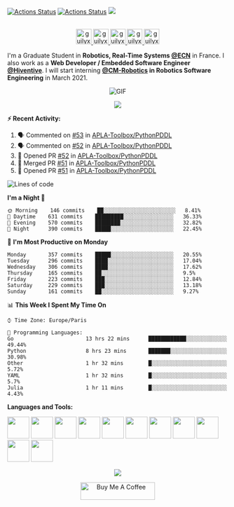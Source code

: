[![Actions Status](https://github.com/guilyx/guilyx/workflows/wakatime-stats/badge.svg)](https://github.com/guilyx/guilyx/actions)
[![Actions Status](https://github.com/guilyx/guilyx/workflows/update-gh-activity/badge.svg)](https://github.com/guilyx/guilyx/actions)
![](https://visitor-badge.glitch.me/badge?page_id=guilyx.guilyx)

<p align="center">
<br/>
<a href="https://twitter.com/spida_rwin">
  <img alt="guilyx | Twitter" width="35px" src="https://image.flaticon.com/icons/svg/2111/2111703.svg" />
</a>
<a href="https://www.linkedin.com/in/erwinlejeune-lkn">
  <img alt="guilyx's LinkdeIN" width="35px" src="https://image.flaticon.com/icons/svg/2111/2111465.svg" />
</a>
<a href="https://www.facebook.com/erwin.lejeune">
  <img alt="guilyx's Facebook" width="35px" src="https://image.flaticon.com/icons/svg/2111/2111342.svg" />
</a>
<a href="https://www.instagram.com/spid_erwin">
  <img alt="guilyx's Instagram" width="35px" src="https://image.flaticon.com/icons/svg/2111/2111421.svg" />
</a>
<a href="https://open.spotify.com/user/11147618695?si=zZFn6uAGRLyoU02lsG50GA">
  <img alt="guilyx's Spotify" width="35px" src="https://image.flaticon.com/icons/svg/2111/2111627.svg" />
</a>
</p>

I'm a Graduate Student in **Robotics, Real-Time Systems [@ECN](https://www.ec-nantes.fr)** in France. I also work as a **Web Developer / Embedded Software Engineer [@Hiventive](https://www.hiventive.com)**. I will start interning **[@CM-Robotics](https://cm-robotics.com) in Robotics Software Engineering** in March 2021.

<p align="center">
<img align="center" alt="GIF" src="https://media1.tenor.com/images/1c6140897565e34a4e98f618e220dc0d/tenor.gif?itemid=9358372" />
</p>

<p align="center">
  <img alig src="https://github-profile-trophy.vercel.app/?username=guilyx&column=6&rank=SSS,SS,S,AAA,AA,A,B,C" />
</p>


**:zap: Recent Activity:**

<!--START_SECTION:activity-->
1. 🗣 Commented on [#53](https://github.com/APLA-Toolbox/PythonPDDL/issues/53) in [APLA-Toolbox/PythonPDDL](https://github.com/APLA-Toolbox/PythonPDDL)
2. 🗣 Commented on [#52](https://github.com/APLA-Toolbox/PythonPDDL/issues/52) in [APLA-Toolbox/PythonPDDL](https://github.com/APLA-Toolbox/PythonPDDL)
3. 💪 Opened PR [#52](https://github.com/APLA-Toolbox/PythonPDDL/pull/52) in [APLA-Toolbox/PythonPDDL](https://github.com/APLA-Toolbox/PythonPDDL)
4. 🎉 Merged PR [#51](https://github.com/APLA-Toolbox/PythonPDDL/pull/51) in [APLA-Toolbox/PythonPDDL](https://github.com/APLA-Toolbox/PythonPDDL)
5. 💪 Opened PR [#51](https://github.com/APLA-Toolbox/PythonPDDL/pull/51) in [APLA-Toolbox/PythonPDDL](https://github.com/APLA-Toolbox/PythonPDDL)
<!--END_SECTION:activity-->

<!--START_SECTION:waka-->
![Lines of code](https://img.shields.io/badge/From%20Hello%20World%20I%27ve%20Written-312%20lines%20of%20code-blue)

**I'm a Night 🦉** 

```text
🌞 Morning    146 commits    ██░░░░░░░░░░░░░░░░░░░░░░░   8.41% 
🌆 Daytime    631 commits    █████████░░░░░░░░░░░░░░░░   36.33% 
🌃 Evening    570 commits    ████████░░░░░░░░░░░░░░░░░   32.82% 
🌙 Night      390 commits    █████░░░░░░░░░░░░░░░░░░░░   22.45%

```
📅 **I'm Most Productive on Monday** 

```text
Monday       357 commits    █████░░░░░░░░░░░░░░░░░░░░   20.55% 
Tuesday      296 commits    ████░░░░░░░░░░░░░░░░░░░░░   17.04% 
Wednesday    306 commits    ████░░░░░░░░░░░░░░░░░░░░░   17.62% 
Thursday     165 commits    ██░░░░░░░░░░░░░░░░░░░░░░░   9.5% 
Friday       223 commits    ███░░░░░░░░░░░░░░░░░░░░░░   12.84% 
Saturday     229 commits    ███░░░░░░░░░░░░░░░░░░░░░░   13.18% 
Sunday       161 commits    ██░░░░░░░░░░░░░░░░░░░░░░░   9.27%

```


📊 **This Week I Spent My Time On** 

```text
⌚︎ Time Zone: Europe/Paris

💬 Programming Languages: 
Go                       13 hrs 22 mins      ████████████░░░░░░░░░░░░░   49.44% 
Python                   8 hrs 23 mins       ███████░░░░░░░░░░░░░░░░░░   30.98% 
Other                    1 hr 32 mins        █░░░░░░░░░░░░░░░░░░░░░░░░   5.72% 
YAML                     1 hr 32 mins        █░░░░░░░░░░░░░░░░░░░░░░░░   5.7% 
Julia                    1 hr 11 mins        █░░░░░░░░░░░░░░░░░░░░░░░░   4.43%

```


<!--END_SECTION:waka-->

**Languages and Tools:**  

<code><img height="50" src="https://image.flaticon.com/icons/svg/2861/2861557.svg"></code>
<code><img height="50" src="https://image.flaticon.com/icons/svg/3190/3190604.svg"></code>
<code><img height="50" src="https://image.flaticon.com/icons/svg/2942/2942156.svg"></code>
<code><img height="50" src="https://img.icons8.com/color/48/000000/golang.png"></code>
<code><img height="50" src="https://image.flaticon.com/icons/svg/1628/1628182.svg"></code>
<code><img height="50" src="https://image.flaticon.com/icons/png/512/2085/2085061.png"></code>
<code><img height="50" src="https://image.flaticon.com/icons/svg/2535/2535543.svg"></code>
<code><img height="50" src="https://cdn.icon-icons.com/icons2/1508/PNG/512/matlab_104289.png"></code>
<code><img height="50" src="https://image.flaticon.com/icons/svg/2721/2721297.svg"></code>
<code><img height="50" src="https://image.flaticon.com/icons/svg/752/752605.svg"></code>
<code><img height="50" src="https://image.flaticon.com/icons/svg/1680/1680899.svg"></code>

<p align="center">
<img align="center" src="https://github-readme-stats.vercel.app/api?username=guilyx&show_icons=true&hide_border=true">
</p>

<p align="center">
<a href="https://www.buymeacoffee.com/dq01aOE" target="_blank"><img src="https://cdn.buymeacoffee.com/buttons/default-red.png" alt="Buy Me A Coffee" height="40" width="170" ></a>
</p>
